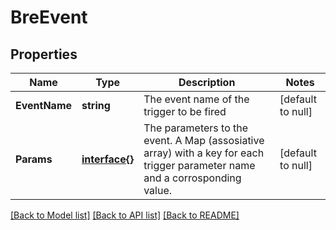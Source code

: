 # BreEvent

## Properties
Name | Type | Description | Notes
------------ | ------------- | ------------- | -------------
**EventName** | **string** | The event name of the trigger to be fired | [default to null]
**Params** | [**interface{}**](interface{}.md) | The parameters to the event. A Map (assosiative array) with a key for each trigger parameter name and a corrosponding value. | [default to null]

[[Back to Model list]](../README.md#documentation-for-models) [[Back to API list]](../README.md#documentation-for-api-endpoints) [[Back to README]](../README.md)


